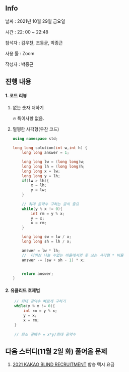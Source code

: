 ## Info

날짜  : 2021년 10월 29일 금요일

시간 : 22: 00 ~  22:48

참석자 : 김우찬, 조동균, 박종근

사용 툴 : Zoom

작성자 : 박종근



## 진행 내용

#### 1.  코드 리뷰

1. 없는 숫자 더하기

   🔥 특이사항 없음.

   
   
2. 멀쩡한 사각형(우찬 코드)

   ```c++
   using namespace std;
   
   long long solution(int w,int h) {
       long long answer = 1;
   
       long long lw = (long long)w;
       long long lh = (long long)h;
       long long x = lw;
       long long y = lh;
       if(lw > lh){
           x = lh;
           y = lw;
       }
   	
       // 최대 공약수 구하는 공식 중요
       while(y % x != 0){
           int rm = y % x;
           y = x;
           x = rm;
       }
   
       long long sw = lw / x;
       long long sh = lh / x;
   
       answer = lw * lh;
       //  더이상 나눌 수없는 비율에서의 못 쓰는 사각형 * 비율
       answer -= (sw + sh - 1) * x;
   
   
       return answer;
   }
   ```
   
   

#### 2.  유클리드 호제법

```c++
	// 최대 공약수 빠르게 구하기
    while(y % x != 0){
        int rm = y % x;
        y = x;
        x = rm;
    }
    
    // 최소 공배수 = x*y/최대 공약수
```



## 다음 스터디(11월 2일 화) 풀어올 문제

1. [2021 KAKAO BLIND RECRUITMENT](https://programmers.co.kr/learn/challenges) 합승 택시 요금
